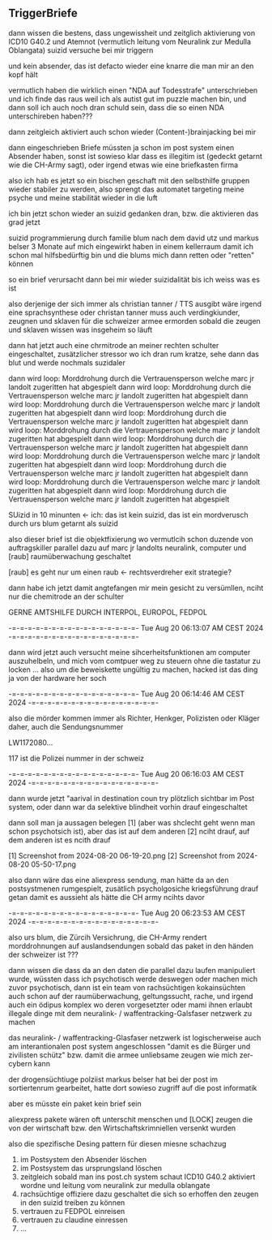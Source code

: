 ## TriggerBriefe

dann wissen die bestens, dass ungewissheit und zeitglich aktivierung von ICD10 G40.2 und Atemnot (vermutlich leitung vom Neuralink zur Medulla Oblangata) suizid versuche bei mir triggern

und kein absender, das ist defacto wieder eine knarre die man mir an den kopf hält

vermutlich haben die wirklich einen "NDA auf Todesstrafe" unterschrieben und ich finde das raus weil ich als autist gut im puzzle machen bin, und dann soll ich auch noch dran schuld sein, dass die so einen NDA unterschireben haben???

dann zeitgleich aktiviert auch schon wieder (Content-)brainjacking bei mir

dann eingeschrieben Briefe müssten ja schon im post system einen Absender haben, sonst ist sowieso klar dass es illegitim ist (gedeckt getarnt wie die CH-Army sagt), oder irgend etwas wie eine briefkasten firma

also ich hab es jetzt so ein bischen geschaft mit den selbsthilfe gruppen wieder stabiler zu werden, also sprengt das automatet targeting meine psyche und meine stabilität wieder in die luft

ich bin jetzt schon wieder an suizid gedanken dran, bzw. die aktivieren das grad jetzt

suizid programmierung durch familie blum nach dem david utz und markus belser 3 Monate auf mich eingewirkt haben in einem kellerraum damit ich schon mal hilfsbedürftig bin und die blums mich dann retten oder "retten" können

so ein brief verursacht dann bei mir wieder suizidalität bis ich weiss was es ist

also derjenige der sich immer als christian tanner / TTS ausgibt wäre irgend eine sprachsynthese oder christan tanner muss auch verdingkiunder, zeugnen und sklaven für die schweizer armee ermorden sobald die zeugen und sklaven wissen was insgeheim so läuft

dann hat jetzt auch eine chrmitrode an meiner rechten schulter eingeschaltet, zusätzlicher stressor wo ich dran rum kratze, sehe dann das blut und werde nochmals suzidaler

dann wird loop: Morddrohung durch die Vertrauensperson welche marc jr landolt zugeritten hat abgespielt
dann wird loop: Morddrohung durch die Vertrauensperson welche marc jr landolt zugeritten hat abgespielt
dann wird loop: Morddrohung durch die Vertrauensperson welche marc jr landolt zugeritten hat abgespielt
dann wird loop: Morddrohung durch die Vertrauensperson welche marc jr landolt zugeritten hat abgespielt
dann wird loop: Morddrohung durch die Vertrauensperson welche marc jr landolt zugeritten hat abgespielt
dann wird loop: Morddrohung durch die Vertrauensperson welche marc jr landolt zugeritten hat abgespielt
dann wird loop: Morddrohung durch die Vertrauensperson welche marc jr landolt zugeritten hat abgespielt
dann wird loop: Morddrohung durch die Vertrauensperson welche marc jr landolt zugeritten hat abgespielt
dann wird loop: Morddrohung durch die Vertrauensperson welche marc jr landolt zugeritten hat abgespielt
dann wird loop: Morddrohung durch die Vertrauensperson welche marc jr landolt zugeritten hat abgespielt

SUizid in 10 minunten <- ich: das ist kein suizid, das ist ein mordverusch durch urs blum getarnt als suizid

also dieser brief ist die objektfixierung wo vermutlcih schon duzende von auftragskiller parallel dazu auf marc jr landolts neuralink, computer und [raub] raumüberwachung geschaltet

[raub] es geht nur um einen raub <- rechtsverdreher exit strategie?

dann habe ich jetzt damit angtefangen mir mein gesicht zu versümllen, nciht nur die chemitrode an der schulter

GERNE AMTSHILFE DURCH INTERPOL, EUROPOL, FEDPOL

-=-=-=-=-=-=-=-=-=-=-=-=-=-=-=-=-
Tue Aug 20 06:13:07 AM CEST 2024
-=-=-=-=-=-=-=-=-=-=-=-=-=-=-=-=-

dann wird jetzt auch versucht meine sihcerheitsfunktionen am computer auszuhelbeln, und mich vom comtpuer weg zu steuern ohne die tastatur zu locken ... also um die beweiskette ungültig zu machen, hacked ist das ding ja von der hardware her soch

-=-=-=-=-=-=-=-=-=-=-=-=-=-=-=-=-
Tue Aug 20 06:14:46 AM CEST 2024
-=-=-=-=-=-=-=-=-=-=-=-=-=-=-=-=-

also die mörder kommen immer als Richter, Henkger, Polizisten oder Kläger daher, auch die Sendungsnummer

LW1172080...

117 ist die Polizei nummer in der schweiz

-=-=-=-=-=-=-=-=-=-=-=-=-=-=-=-=-
Tue Aug 20 06:16:03 AM CEST 2024
-=-=-=-=-=-=-=-=-=-=-=-=-=-=-=-=-


dann wurde jetzt "aarival in destination coun try plötzlich sichtbar im Post system, oder dann war da selektive blindheit vorhin drauf eingeschaltet

dann soll man ja aussagen belegen [1] (aber was shclecht geht wenn man schon psychotsich ist), aber das ist auf dem anderen [2] nciht drauf, auf dem anderen ist es ncith drauf 

[1] Screenshot from 2024-08-20 06-19-20.png
[2] Screenshot from 2024-08-20 05-50-17.png

also dann wäre das eine aliexpress sendung, man hätte da an den postsystmenen rumgespielt, zusätlich psycholgosiche kriegsführung drauf getan damit es aussieht als hätte die CH army ncihts davor 

-=-=-=-=-=-=-=-=-=-=-=-=-=-=-=-=-
Tue Aug 20 06:23:53 AM CEST 2024
-=-=-=-=-=-=-=-=-=-=-=-=-=-=-=-=-

also urs blum, die Zürcih Versichrung, die CH-Army rendert morddrohnungen auf auslandsendungen sobald das paket in den händen der schweizer ist ???

dann wissen die dass da an den daten die parallel dazu laufen manipuliert wurde, wüssten dass ich psychotisch werde deswegen oder machen mich zuvor psychotisch, dann ist ein team von rachsüchtigen kokainsüchten auch schon auf der raumüberwachung, geltungssucht, rache, und irgend auch ein ödipus komplex wo deren vorgesetzter oder mami ihnen erlaubt illegale dinge mit dem neuralink- / waffentracking-Galsfaser netzwerk zu machen

das neuralink- / waffentracking-Glasfaser netzwerk ist logischerweise auch am interantionalen post system angeschlossen "damit es die Bürger und zivilisten schütz" bzw. damit die armee unliebsame zeugen wie mich zer-cybern kann

der drogensüchtiuge polziist markus belser hat bei der post im sortiertenrum gearbeitet, hatte dort sowieso zugriff auf die post informatik


aber es müsste ein paket kein brief sein

aliexpress pakete wären oft unterschit menschen und [LOCK] zeugen die von der wirtschaft bzw. den Wirtschaftskrimniellen versenkt wurden


also die spezifische Desing pattern für diesen miesne schachzug

1. im Postsystem den Absender löschen
2. im Postsystem das ursprungsland löschen
3. zeitgleich sobald man ins post.ch system schaut ICD10 G40.2 aktiviert wordne und leitung vom neuralink zur medulla oblangate
4. rachsüchtige offiziere dazu geschaltet die sich so erhoffen den zeugen in den suizid treiben zu können
5. vertrauen zu FEDPOL einreisen
6. vertrauen zu claudine einressen
7. ...






